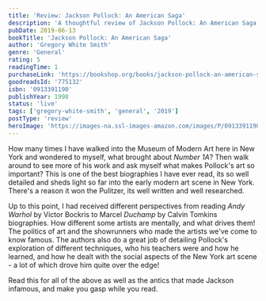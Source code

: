```yaml
---
title: 'Review: Jackson Pollock: An American Saga'
description: 'A thoughtful review of Jackson Pollock: An American Saga by Gregory White Smith'
pubDate: 2019-06-13
bookTitle: 'Jackson Pollock: An American Saga'
author: 'Gregory White Smith'
genre: 'General'
rating: 5
readingTime: 1
purchaseLink: 'https://bookshop.org/books/jackson-pollock-an-american-saga/9780913391198'
goodreadsId: '775132'
isbn: '0913391190'
publishYear: 1998
status: 'live'
tags: ['gregory-white-smith', 'general', '2019']
postType: 'review'
heroImage: 'https://images-na.ssl-images-amazon.com/images/P/0913391190.01.L.jpg'
---
```


How many times I have walked into the Museum of Modern Art here in New York and wondered to myself, what brought about *Number 1A*? Then walk around to see more of his work and ask myself what makes Pollock's art so important? This is one of the best biographies I have ever read, its so well detailed and sheds light so far into the early modern art scene in New York. There's a reason it won the Pulitzer, its well written and well researched.

Up to this point, I had received different perspectives from reading *Andy Warhol* by Victor Bockris to Marcel *Duchamp* by Calvin Tomkins biographies. How different some artists are mentally, and what drives them! The politics of art and the showrunners who made the artists we've come to know famous. The authors also do a great job of detailing Pollock's exploration of different techniques, who his teachers were and how he learned, and how he dealt with the social aspects of the New York art scene - a lot of which drove him quite over the edge!

Read this for all of the above as well as the antics that made Jackson infamous, and make you gasp while you read.